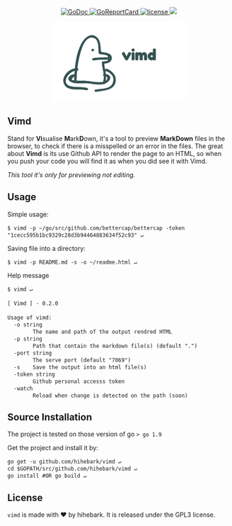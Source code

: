 <p align="center">
  <a href="https://godoc.org/github.com/hihebark/vimd">
    <img src="https://godoc.org/github.com/hihebark/vimd?status.svg" alt="GoDoc">
  </a>
  <a href="https://goreportcard.com/report/github.com/hihebark/vimd">
    <img src="https://goreportcard.com/badge/github.com/hihebark/vimd" alt="GoReportCard">
  </a>
  <a href="https://github.com/hihebark/vimd/blob/master/LICENSE.md">
    <img src="https://img.shields.io/aur/license/yaourt.svg" alt="license">
  </a>
  <a href="https://travis-ci.org/hihebark/vimd">
    <img src="https://travis-ci.org/hihebark/vimd.svg?branch=master">
  </a>
</p>

<p align="center"><img src="vimd.png" width="300px"></p>

## Vimd
Stand for **Vi**sualise **M**ark**D**own, it's a tool to preview **MarkDown** files in the browser, to check if there is a misspelled or an error in the files.
The great about **Vimd** is its use Github API to render the page to an HTML, so when you push your code you will find it as when you did see it with Vimd.

_This tool it's only for previewing not editing._

## Usage
Simple usage:
```shell
$ vimd -p ~/go/src/github.com/bettercap/bettercap -token "1cecc595b1bc9329c28d3b94464883634f52c93" ↵
```
Saving file into a directory:
```shell
$ vimd -p README.md -s -o ~/readme.html ↵
```
Help message

```shell
$ vimd ↵

[ Vimd ] - 0.2.0

Usage of vimd:
  -o string
        The name and path of the output rendred HTML
  -p string
        Path that contain the markdown file(s) (default ".")
  -port string
        The serve port (default "7069")
  -s    Save the output into an html file(s)
  -token string
        Github personal accesss token
  -watch
        Reload when change is detected on the path (soon)
```

## Source Installation

The project is tested on those version of go `> go 1.9`

Get the project and install it by:

```shell
go get -u github.com/hihebark/vimd ↵
cd $GOPATH/src/github.com/hihebark/vimd ↵
go install #OR go build ↵
```
## License

`vimd` is made with ♥ by hihebark. It is released under the GPL3 license.
